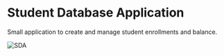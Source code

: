 # Student Database Application

Small application to create and manage student enrollments and balance.

![SDA](https://user-images.githubusercontent.com/26835345/89440253-a8a31300-d74b-11ea-96e9-567d766937f8.gif)
